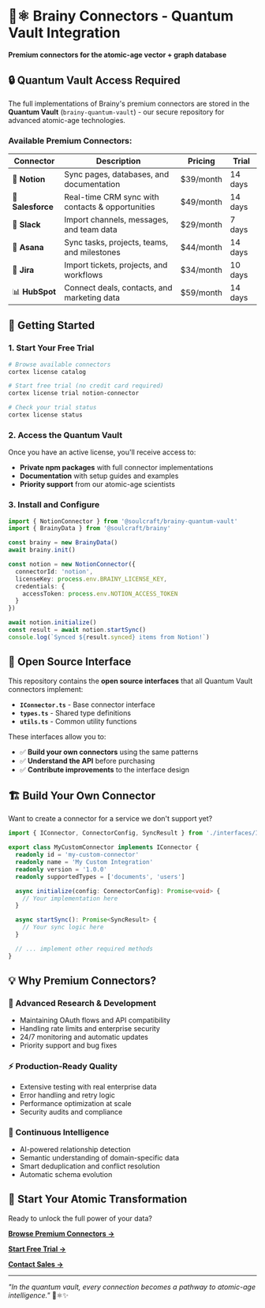 # 🧠⚛️ Brainy Connectors - Quantum Vault Integration

**Premium connectors for the atomic-age vector + graph database**

## 🔒 **Quantum Vault Access Required**

The full implementations of Brainy's premium connectors are stored in the **Quantum Vault** (`brainy-quantum-vault`) - our secure repository for advanced atomic-age technologies.

### **Available Premium Connectors:**

| Connector | Description | Pricing | Trial |
|-----------|-------------|---------|-------|
| 🔧 **Notion** | Sync pages, databases, and documentation | $39/month | 14 days |
| 💼 **Salesforce** | Real-time CRM sync with contacts & opportunities | $49/month | 14 days |
| 💬 **Slack** | Import channels, messages, and team data | $29/month | 7 days |
| 🎯 **Asana** | Sync tasks, projects, teams, and milestones | $44/month | 14 days |
| 🎫 **Jira** | Import tickets, projects, and workflows | $34/month | 10 days |
| 📊 **HubSpot** | Connect deals, contacts, and marketing data | $59/month | 14 days |

## 🚀 **Getting Started**

### **1. Start Your Free Trial**
```bash
# Browse available connectors
cortex license catalog

# Start free trial (no credit card required)
cortex license trial notion-connector

# Check your trial status
cortex license status
```

### **2. Access the Quantum Vault**
Once you have an active license, you'll receive access to:
- **Private npm packages** with full connector implementations
- **Documentation** with setup guides and examples
- **Priority support** from our atomic-age scientists

### **3. Install and Configure**
```typescript
import { NotionConnector } from '@soulcraft/brainy-quantum-vault'
import { BrainyData } from '@soulcraft/brainy'

const brainy = new BrainyData()
await brainy.init()

const notion = new NotionConnector({
  connectorId: 'notion',
  licenseKey: process.env.BRAINY_LICENSE_KEY,
  credentials: {
    accessToken: process.env.NOTION_ACCESS_TOKEN
  }
})

await notion.initialize()
const result = await notion.startSync()
console.log(`Synced ${result.synced} items from Notion!`)
```

## 🔧 **Open Source Interface**

This repository contains the **open source interfaces** that all Quantum Vault connectors implement:

- **`IConnector.ts`** - Base connector interface
- **`types.ts`** - Shared type definitions
- **`utils.ts`** - Common utility functions

These interfaces allow you to:
- ✅ **Build your own connectors** using the same patterns
- ✅ **Understand the API** before purchasing
- ✅ **Contribute improvements** to the interface design

## 🏗️ **Build Your Own Connector**

Want to create a connector for a service we don't support yet?

```typescript
import { IConnector, ConnectorConfig, SyncResult } from './interfaces/IConnector'

export class MyCustomConnector implements IConnector {
  readonly id = 'my-custom-connector'
  readonly name = 'My Custom Integration'
  readonly version = '1.0.0'
  readonly supportedTypes = ['documents', 'users']

  async initialize(config: ConnectorConfig): Promise<void> {
    // Your implementation here
  }

  async startSync(): Promise<SyncResult> {
    // Your sync logic here
  }

  // ... implement other required methods
}
```

## 💡 **Why Premium Connectors?**

### **🔬 Advanced Research & Development**
- Maintaining OAuth flows and API compatibility
- Handling rate limits and enterprise security
- 24/7 monitoring and automatic updates
- Priority support and bug fixes

### **⚡ Production-Ready Quality**
- Extensive testing with real enterprise data
- Error handling and retry logic
- Performance optimization at scale
- Security audits and compliance

### **🧠 Continuous Intelligence**
- AI-powered relationship detection
- Semantic understanding of domain-specific data
- Smart deduplication and conflict resolution
- Automatic schema evolution

## 🎯 **Start Your Atomic Transformation**

Ready to unlock the full power of your data?

**[Browse Premium Connectors →](https://soulcraft-research.com/brainy/premium)**

**[Start Free Trial →](https://soulcraft-research.com/brainy/trial)**

**[Contact Sales →](https://soulcraft-research.com/brainy/sales)**

---

*"In the quantum vault, every connection becomes a pathway to atomic-age intelligence."* 🧠⚛️✨